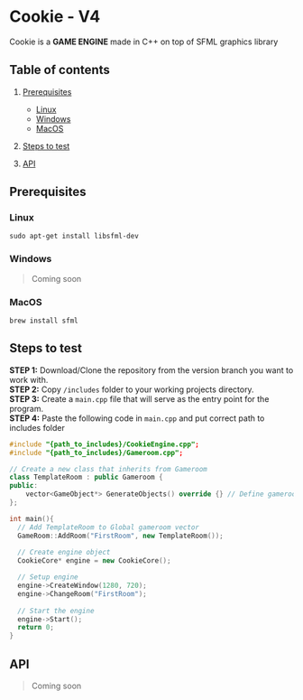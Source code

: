 # Cookie - V4
Cookie is a **GAME ENGINE** made in C++ on top of SFML graphics library
## Table of contents
1. [Prerequisites](#prerequisites)

   - [Linux](#linux)
   - [Windows](#windows)
   - [MacOS](#windows)

2. [Steps to test](#steps-to-test)
3. [API](#api)

## Prerequisites

### Linux
```
sudo apt-get install libsfml-dev
```
### Windows
> Coming soon
### MacOS
```
brew install sfml
```

## Steps to test
**STEP 1:** Download/Clone the repository from the version branch you want to work with.  
**STEP 2:** Copy `/includes` folder to your working projects directory.  
**STEP 3:** Create a `main.cpp` file that will serve as the entry point for the program.  
**STEP 4:** Paste the following code in `main.cpp` and put correct path to includes folder
```cpp
#include "{path_to_includes}/CookieEngine.cpp";
#include "{path_to_includes}/Gameroom.cpp";

// Create a new class that inherits from Gameroom
class TemplateRoom : public Gameroom {
public:
    vector<GameObject*> GenerateObjects() override {} // Define gamerooms virtual method
};

int main(){
  // Add TemplateRoom to Global gameroom vector
  GameRoom::AddRoom("FirstRoom", new TemplateRoom());
  
  // Create engine object
  CookieCore* engine = new CookieCore();

  // Setup engine
  engine->CreateWindow(1280, 720);
  engine->ChangeRoom("FirstRoom");
  
  // Start the engine
  engine->Start();
  return 0;
}
```

## API
> Coming soon
